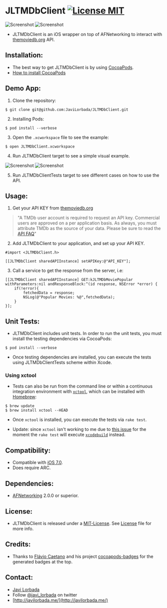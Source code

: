 JLTMDbClient [![License MIT](http://b.repl.ca/v1/License-MIT-blue.png)](https://github.com/JaviLorbada/JLTMDbClient/blob/master/LICENSE)
==============


![Screenshot](http://cocoapod-badges.herokuapp.com/v/JLTMDbClient/badge.png)
![Screenshot](http://cocoapod-badges.herokuapp.com/p/JLTMDbClient/badge.png)

- JLTMDbClient is an iOS wrapper on top of AFNetworking to interact with [themoviedb.org](www.themoviedb.org) API.

## Installation: ##

- The best way to get JLTMDbClient is by using [CocoaPods](http://cocoapods.org/). 
- [How to install CocoaPods](https://speakerdeck.com/javilorbada/introduction-to-cocoapods?slide=13)

## Demo App: ##

1. Clone the repository:
```
$ git clone git@github.com:JaviLorbada/JLTMDbClient.git
```
2. Installing Pods:
```
$ pod install --verbose
```
3. Open the ```.xcworkspace``` file to see the example:
```
$ open JLTMDbClient.xcworkspace
```
4. Run JLTMDbClient target to see a simple visual example.


 ![Screenshot](https://dl.dropboxusercontent.com/u/27371680/Images/Github/JLTMDbClient/MovieList_1.png) 
 ![Screenshot](https://dl.dropboxusercontent.com/u/27371680/Images/Github/JLTMDbClient/MovieDetail_1.png) 

5. Run JLTMDbClientTests target to see different cases on how to use the API.

## Usage: ##

1. Get your API KEY from [themoviedb.org](http://www.themoviedb.org/documentation/api)

> "A TMDb user account is required to request an API key. Commercial users are approved on a per application basis. As always, you must attribute TMDb as the source of your data. Please be sure to read the [API FAQ](http://www.themoviedb.org/faq/api)"

2. Add JLTMDbClient to your application, and set up your API KEY.

```
#import <JLTMDbClient.h>
```

```
[[JLTMDbClient sharedAPIInstance] setAPIKey:@"API_KEY"];
```
3. Call a service to get the response from the server, i.e:


```
[[JLTMDbClient sharedAPIInstance] GET:kJLTMDbMoviePopular withParameters:nil andResponseBlock:^(id response, NSError *error) {
    if(!error){
        fetchedData = response;
        NSLog(@"Popular Movies: %@",fetchedData);
    }
}];
```

## Unit Tests: ##

- JLTMDbClient includes unit tests. In order to run the unit tests, you must install the testing dependencies via CocoaPods:

```
$ pod install --verbose
```

- Once testing dependencies are installed, you can execute the tests using JLTMDbClientTests scheme within Xcode.

### Using xctool

- Tests can also be run from the command line or within a continuous integration environment with [`xctool`](https://github.com/facebook/xctool), which can be installed with [Homebrew](http://brew.sh):

```
$ brew update
$ brew install xctool --HEAD
```

- Once `xctool` is installed, you can execute the tests via `rake test`.

- Update: since `xctool` isn't working to me due to [this issue](https://github.com/facebook/xctool/issues/187) for the moment the `rake test` will execute [`xcodebuild`](https://developer.apple.com/library/mac/documentation/Darwin/Reference/ManPages/man1/xcodebuild.1.html) instead.

## Compatibility: ##

- Compatible with [iOS 7.0](https://developer.apple.com/library/ios/releasenotes/General/WhatsNewIniOS/Articles/iOS7.html).
- Does require ARC. 

## Dependencies: ##

- [AFNetworking](https://github.com/AFNetworking/AFNetworking) 2.0.0 or superior.

## License: ##

- JLTMDbClient is released under a [MIT-License](http://opensource.org/licenses/MIT). See [License](https://github.com/JaviLorbada/JLTMDbClient/blob/master/LICENSE) file for more info.

## Credits: ##

- Thanks to [Flávio Caetano](https://github.com/fjcaetano) and his project [cocoapods-badges](https://github.com/fjcaetano/cocoapod-badges) for the generated badges at the top.

## Contact: ##

- [Javi Lorbada](mailto:javugi@gmail.com) 
- Follow [@javi_lorbada](https://twitter.com/javi_lorbada) on twitter
- [http://javilorbada.me/](http://javilorbada.me/)
